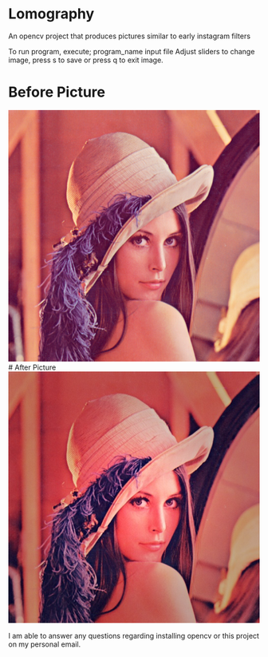 # Lomography
An opencv project that produces pictures similar to early instagram filters


To run program, execute; program_name input file
Adjust sliders to change image, press s to save or press q to exit image.


# Before Picture

<img src="in.png?raw=true" />
# After Picture
<img src="saved.jpg?raw=true" />


I am able to answer any questions regarding installing opencv or this project on my personal email.
